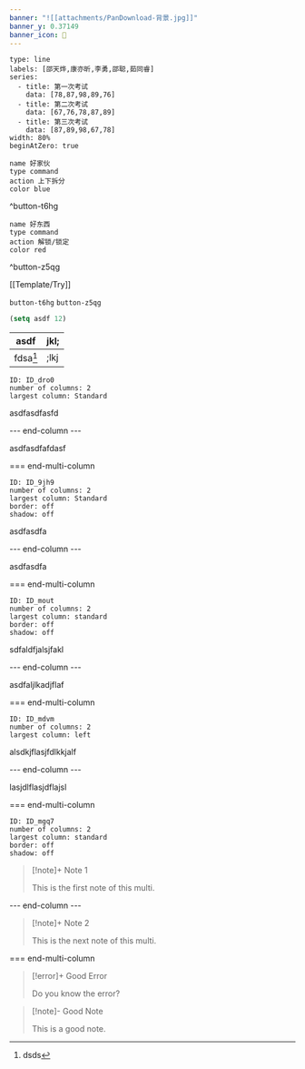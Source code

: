 ```yaml
---
banner: "![[attachments/PanDownload-背景.jpg]]"
banner_y: 0.37149
banner_icon: 🍎
---
```

```chart
type: line
labels: [邵天烨,康亦昕,李勇,邵聪,茹同睿]
series:
  - title: 第一次考试
    data: [78,87,98,89,76]
  - title: 第二次考试
    data: [67,76,78,87,89]
  - title: 第三次考试
    data: [87,89,98,67,78]
width: 80%
beginAtZero: true
```

```button
name 好家伙
type command
action 上下拆分
color blue
```
^button-t6hg

```button
name 好东西
type command
action 解锁/锁定
color red
```
^button-z5qg

[[Template/Try]]

`button-t6hg` `button-z5qg`

```lisp
(setq asdf 12)
```

| asdf     | jkl; |
| -------- | ---- |
| fdsa[^1] | ;lkj |

[^1]: dsds

```start-multi-column
ID: ID_dro0
number of columns: 2
largest column: Standard
```

asdfasdfasfd

--- end-column ---

asdfasdfafdasf

=== end-multi-column

```start-multi-column
ID: ID_9jh9
number of columns: 2
largest column: Standard
border: off
shadow: off
```

asdfasdfa

--- end-column ---

asdfasdfa

=== end-multi-column

```start-multi-column
ID: ID_mout
number of columns: 2
largest column: standard
border: off
shadow: off
```

sdfaldfjalsjfakl

--- end-column ---

asdfaljlkadjflaf

=== end-multi-column

```start-multi-column
ID: ID_mdvm
number of columns: 2
largest column: left
```

alsdkjflasjfdlkkjalf

--- end-column ---

lasjdlflasjdflajsl

=== end-multi-column

```start-multi-column
ID: ID_mgq7
number of columns: 2
largest column: standard
border: off
shadow: off
```

> [!note]+ Note 1
> 
> This is the first note of this multi.

--- end-column ---

> [!note]+ Note 2
> 
> This is the next note of this multi.

=== end-multi-column
> [!error]+ Good Error
> 
> Do you know the error?

> [!note]- Good Note
> 
> This is a good note.

